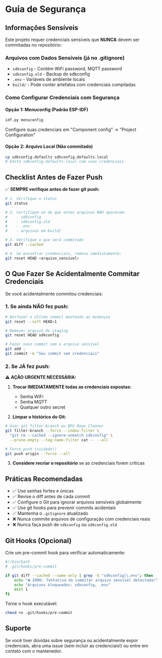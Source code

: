 # Guia de Segurança

## Informações Sensíveis

Este projeto requer credenciais sensíveis que **NUNCA** devem ser commitadas no repositório:

### Arquivos com Dados Sensíveis (já no .gitignore)

- `sdkconfig` - Contém WiFi password, MQTT password
- `sdkconfig.old` - Backup do sdkconfig
- `.env` - Variáveis de ambiente locais
- `build/` - Pode conter artefatos com credenciais compiladas

### Como Configurar Credenciais com Segurança

#### Opção 1: Menuconfig (Padrão ESP-IDF)
```bash
idf.py menuconfig
```
Configure suas credenciais em "Component config" → "Project Configuration"

#### Opção 2: Arquivo Local (Não commitado)
```bash
cp sdkconfig.defaults sdkconfig.defaults.local
# Edite sdkconfig.defaults.local com suas credenciais
```

## Checklist Antes de Fazer Push

✅ **SEMPRE verifique antes de fazer git push:**

```bash
# 1. Verifique o status
git status

# 2. Certifique-se de que estes arquivos NÃO aparecem:
#    - sdkconfig
#    - sdkconfig.old
#    - .env
#    - arquivos em build/

# 3. Verifique o que será commitado
git diff --cached

# 4. Se encontrar credenciais, remova imediatamente:
git reset HEAD <arquivo_sensível>
```

## O Que Fazer Se Acidentalmente Commitar Credenciais

Se você acidentalmente commitou credenciais:

### 1. Se ainda NÃO fez push:
```bash
# Desfazer o último commit mantendo as mudanças
git reset --soft HEAD~1

# Remover arquivo do staging
git reset HEAD sdkconfig

# Fazer novo commit sem o arquivo sensível
git add .
git commit -m "Seu commit sem credenciais"
```

### 2. Se JÁ fez push:

⚠️ **AÇÃO URGENTE NECESSÁRIA:**

1. **Trocar IMEDIATAMENTE todas as credenciais expostas:**
   - Senha WiFi
   - Senha MQTT
   - Qualquer outro secret

2. **Limpar o histórico do Git:**
```bash
# Usar git filter-branch ou BFG Repo Cleaner
git filter-branch --force --index-filter \
  "git rm --cached --ignore-unmatch sdkconfig" \
  --prune-empty --tag-name-filter cat -- --all

# Force push (cuidado!)
git push origin --force --all
```

3. **Considere recriar o repositório** se as credenciais forem críticas

## Práticas Recomendadas

- ✅ Use senhas fortes e únicas
- ✅ Revise o diff antes de cada commit
- ✅ Configure o Git para ignorar arquivos sensíveis globalmente
- ✅ Use git hooks para prevenir commits acidentais
- ✅ Mantenha o `.gitignore` atualizado
- ❌ Nunca commite arquivos de configuração com credenciais reais
- ❌ Nunca faça push de `sdkconfig` ou `sdkconfig.old`

## Git Hooks (Opcional)

Crie um pre-commit hook para verificar automaticamente:

```bash
#!/bin/bash
# .git/hooks/pre-commit

if git diff --cached --name-only | grep -E "sdkconfig|\.env"; then
    echo "❌ ERRO: Tentativa de commitar arquivo sensível detectada!"
    echo "Arquivos bloqueados: sdkconfig, .env"
    exit 1
fi
```

Torne o hook executável:
```bash
chmod +x .git/hooks/pre-commit
```

## Suporte

Se você tiver dúvidas sobre segurança ou acidentalmente expor credenciais, abra uma issue (sem incluir as credenciais!) ou entre em contato com o mantenedor.
